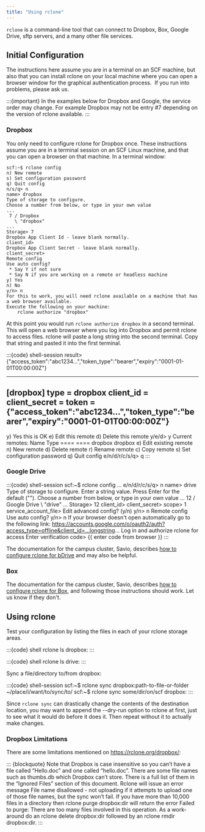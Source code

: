```yaml
---
title: "Using rclone"
---
```

`rclone` is a command-line tool that can connect to Dropbox, Box, Google
Drive, sftp servers, and a many other file services.

## Initial Configuration

The instructions here assume you are in a terminal on an SCF machine,
but also that you can install rclone on your local machine where you can
open a browser window for the graphical authentication process.  If you
run into problems, please ask us.

:::{important}
In the examples below for
Dropbox and Google, the service order may change. For example Dropbox
may not be entry \#7 depending on the version of rclone available.
:::

### Dropbox

You only need to configure rclone for Dropbox once. These instructions
assume you are in a terminal session on an SCF Linux machine, and that
you can open a browser on that machine. In a terminal window:

```{code} shell-session}
scf:~$ rclone config
n) New remote
s) Set configuration password
q) Quit config
n/s/q> n
name> dropbox
Type of storage to configure.
Choose a number from below, or type in your own value
...
 7 / Dropbox
   \ "dropbox"
...
Storage> 7
Dropbox App Client Id - leave blank normally.
client_id>
Dropbox App Client Secret - leave blank normally.
client_secret>
Remote config
Use auto config?
 * Say Y if not sure
 * Say N if you are working on a remote or headless machine
y) Yes
n) No
y/n> n
For this to work, you will need rclone available on a machine that has a web browser available.
Execute the following on your machine:
    rclone authorize "dropbox"
```

At this point you would run `rclone authorize dropbox` in a second
terminal. This will open a web browser where you log into Dropbox and
permit rclone to access files. rclone will paste a long string into the
second terminal. Copy that string and pasted it into the first terminal.

:::{code} shell-session
result> {"access_token":"abc1234...","token_type":"bearer","expiry":"0001-01-01T00:00:00Z"}

--------------------
[dropbox]
type = dropbox
client_id =
client_secret =
token = {"access_token":"abc1234...","token_type":"bearer","expiry":"0001-01-01T00:00:00Z"}
--------------------
y) Yes this is OK
e) Edit this remote
d) Delete this remote
y/e/d> y
Current remotes:
Name                 Type
====                 ====
dropbox              dropbox
e) Edit existing remote
n) New remote
d) Delete remote
r) Rename remote
c) Copy remote
s) Set configuration password
q) Quit config
e/n/d/r/c/s/q> q
:::

### Google Drive

:::{code} shell-session
scf:~$ rclone config
...
e/n/d/r/c/s/q> n
name> drive
Type of storage to configure.
Enter a string value. Press Enter for the default ("").
Choose a number from below, or type in your own value
...
12 / Google Drive
   \ "drive"
...
Storage> 12
client_id>
client_secret>
scope> 1
service_account_file>
Edit advanced config? (y/n)
y/n> n
Remote config
Use auto config?
y/n> n
If your browser doesn't open automatically go to the following link: https://accounts.google.com/o/oauth2/auth?access_type=offline&client_id=...longstring...
Log in and authorize rclone for access
Enter verification code> {{ enter code from browser }}
:::

The documentation for the campus cluster, Savio, describes [how to
configure rclone for
bDrive](https://docs-research-it.berkeley.edu/services/high-performance-computing/user-guide/data/transferring-data/rclone-box-bdrive/) and
may also be helpful.

### Box

The documentation for the campus cluster, Savio, describes [how to
configure rclone for
Box](https://docs-research-it.berkeley.edu/services/high-performance-computing/user-guide/data/transferring-data/rclone-box-bdrive/),
and following those instructions should work. Let us know if they don't.

## Using rclone

Test your configuration by listing the files in each of your rclone storage areas.

:::{code} shell
rclone ls dropbox:
:::

:::{code} shell
rclone ls drive:
:::

Sync a file/directory to/from dropbox:

:::{code} shell-session
scf:~$ rclone sync dropbox:path-to-file-or-folder ~/place/i/want/to/sync/to/
scf:~$ rclone sync some/dir/on/scf dropbox:
:::

Since `rclone sync` can drastically change the contents of the
destination location, you may want to append the --dry-run option to
rclone at first, just to see what it would do before it does it. Then
repeat without it to actually make changes.

### Dropbox Limitations

There are some limitations mentioned on <https://rclone.org/dropbox/>:

::: {blockquote}
Note that Dropbox is case insensitive so you can’t have a file called
“Hello.doc” and one called “hello.doc”. There are some file names such
as thumbs.db which Dropbox can’t store. There is a full list of them
in the “Ignored Files” section of this document. Rclone will issue an
error message File name disallowed - not uploading if it attempts to
upload one of those file names, but the sync won’t fail. If you have
more than 10,000 files in a directory then rclone purge dropbox:dir
will return the error Failed to purge: There are too many files
involved in this operation. As a work-around do an rclone delete
dropbox:dir followed by an rclone rmdir dropbox:dir.
:::
